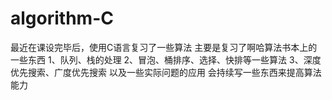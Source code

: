 # algorithm-C

最近在课设完毕后，使用C语言复习了一些算法
主要是复习了啊哈算法书本上的一些东西
1、队列、栈的处理
2、冒泡、桶排序、选择、快排等一些算法
3、深度优先搜索、广度优先搜索
以及一些实际问题的应用
会持续写一些东西来提高算法能力

